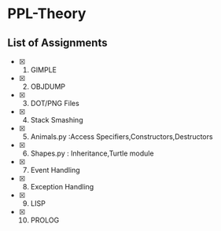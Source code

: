 # PPL-Theory

<H2>List of Assignments</H2>

- [x] 1.  GIMPLE
- [x] 2.  OBJDUMP
- [x] 3.  DOT/PNG Files
- [x] 4.  Stack Smashing
- [x] 5.  Animals.py :Access Specifiers,Constructors,Destructors
- [x] 6.  Shapes.py : Inheritance,Turtle module
- [x] 7.  Event Handling
- [x] 8.  Exception Handling
- [x] 9.  LISP
- [x] 10. PROLOG
